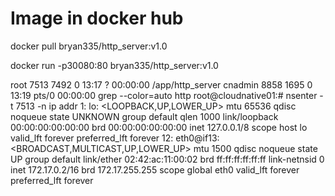 # Image in docker hub
docker pull bryan335/http_server:v1.0

docker run -p30080:80 bryan335/http_server:v1.0


root        7513    7492  0 13:17 ?        00:00:00 /app/http_server
cnadmin     8858    1695  0 13:19 pts/0    00:00:00 grep --color=auto http
root@cloudnative01:# nsenter -t 7513 -n ip addr
1: lo: <LOOPBACK,UP,LOWER_UP> mtu 65536 qdisc noqueue state UNKNOWN group default qlen 1000
    link/loopback 00:00:00:00:00:00 brd 00:00:00:00:00:00
    inet 127.0.0.1/8 scope host lo
       valid_lft forever preferred_lft forever
12: eth0@if13: <BROADCAST,MULTICAST,UP,LOWER_UP> mtu 1500 qdisc noqueue state UP group default
    link/ether 02:42:ac:11:00:02 brd ff:ff:ff:ff:ff:ff link-netnsid 0
    inet 172.17.0.2/16 brd 172.17.255.255 scope global eth0
       valid_lft forever preferred_lft forever
